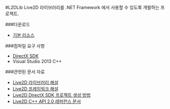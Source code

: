 #L2DLib
Live2D 라이브러리를 .NET Framework 에서 사용할 수 있도록 개발하는 프로젝트.

###다운로드
* [기본 리소스](https://bitbucket.org/iodesme/l2dlib/downloads/Resources.zip)

###컴파일 요구 사항
* [DirectX SDK](https://www.microsoft.com/en-us/download/details.aspx?id=6812)
* Visual Studio 2013 C++

###관련된 문서 자료
* [Live2D 라이브러리 해설](http://sites.cybernoids.jp/cubism2/sdk_tutorial/live2d_library)
* [Live2D 프레임워크 해설](http://sites.cybernoids.jp/cubism2/sdk_tutorial/framework)
* [Live2D DirectX SDK 프로젝트 생성 방법](http://sites.cybernoids.jp/cubism2/sdk_tutorial/platform-setting/directx/createproject)
* [Live2D C++ API 2.0 레퍼런스 문서](http://doc.live2d.com/api/core/cpp2.0e/index.html)